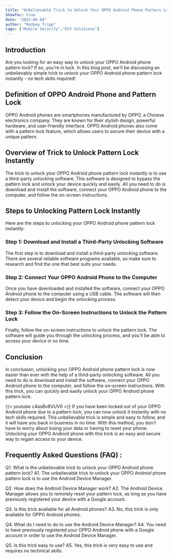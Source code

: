 ```yaml
---
title: "Unbelievable Trick to Unlock Your OPPO Android Phone Pattern Lock Instantly - No Tech Skills Required!"
ShowToc: true 
date: "2023-06-04"
author: "Rodney Tripp" 
tags: ["Mobile Security","DIY Solutions"]
---
```

## Introduction

Are you looking for an easy way to unlock your OPPO Android phone pattern lock? If so, you're in luck. In this blog post, we'll be discussing an unbelievably simple trick to unlock your OPPO Android phone pattern lock instantly - no tech skills required!

## Definition of OPPO Android Phone and Pattern Lock

OPPO Android phones are smartphones manufactured by OPPO, a Chinese electronics company. They are known for their stylish design, powerful hardware, and user-friendly interface. OPPO Android phones also come with a pattern lock feature, which allows users to secure their device with a unique pattern.

## Overview of Trick to Unlock Pattern Lock Instantly

The trick to unlock your OPPO Android phone pattern lock instantly is to use a third-party unlocking software. This software is designed to bypass the pattern lock and unlock your device quickly and easily. All you need to do is download and install the software, connect your OPPO Android phone to the computer, and follow the on-screen instructions.

## Steps to Unlocking Pattern Lock Instantly

Here are the steps to unlocking your OPPO Android phone pattern lock instantly:

### Step 1: Download and Install a Third-Party Unlocking Software

The first step is to download and install a third-party unlocking software. There are several reliable software programs available, so make sure to research and find the one that best suits your needs.

### Step 2: Connect Your OPPO Android Phone to the Computer

Once you have downloaded and installed the software, connect your OPPO Android phone to the computer using a USB cable. The software will then detect your device and begin the unlocking process.

### Step 3: Follow the On-Screen Instructions to Unlock the Pattern Lock

Finally, follow the on-screen instructions to unlock the pattern lock. The software will guide you through the unlocking process, and you'll be able to access your device in no time.

## Conclusion

In conclusion, unlocking your OPPO Android phone pattern lock is now easier than ever with the help of a third-party unlocking software. All you need to do is download and install the software, connect your OPPO Android phone to the computer, and follow the on-screen instructions. With this trick, you can quickly and easily unlock your OPPO Android phone pattern lock.

{{< youtube c4asBv8VUV0 >}} 
If you have been locked out of your OPPO Android phone due to a pattern lock, you can now unlock it instantly with no tech skills required. This unbelievable trick is simple and easy to follow, and it will have you back in business in no time. With this method, you don't have to worry about losing your data or having to reset your phone. Unlocking your OPPO Android phone with this trick is an easy and secure way to regain access to your device.

## Frequently Asked Questions (FAQ) :
Q1. What is the unbelievable trick to unlock your OPPO Android phone pattern lock?
A1. The unbelievable trick to unlock your OPPO Android phone pattern lock is to use the Android Device Manager.

Q2. How does the Android Device Manager work?
A2. The Android Device Manager allows you to remotely reset your pattern lock, as long as you have previously registered your device with a Google account.

Q3. Is this trick available for all Android phones?
A3. No, this trick is only available for OPPO Android phones.

Q4. What do I need to do to use the Android Device Manager?
A4. You need to have previously registered your OPPO Android phone with a Google account in order to use the Android Device Manager.

Q5. Is this trick easy to use?
A5. Yes, this trick is very easy to use and requires no technical skills.


